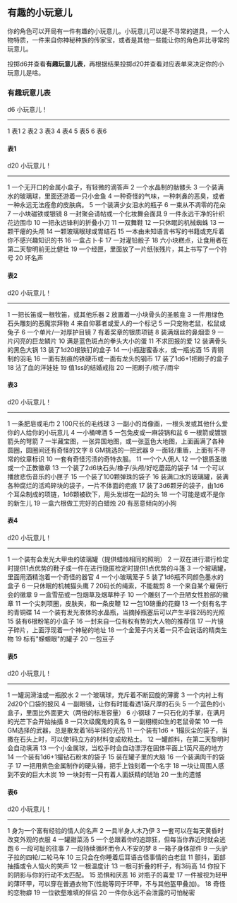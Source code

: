 ## 有趣的小玩意儿

你的角色可以开局有一件有趣的小玩意儿。小玩意儿可以是不寻常的道具，一个人物特质，一件来自你神秘种族的传家宝，或者是其他一些能让你的角色非比寻常的玩意儿。

投掷d6并查看**有趣玩意儿表**，再根据结果投掷d20并查看对应表单来决定你的小玩意儿是啥。

### 有趣玩意儿表

  d6   小玩意儿！
  ---- ------------
  1    表1
  2    表2
  3    表3
  4    表4
  5    表5
  6    表6

#### 表1

  d20   小玩意儿！
  ----- ----------------------------------------------------------------
  1     一个无开口的金属小盒子，有轻微的滴答声
  2     一个水晶制的骷髅头
  3     一个装满水的玻璃球，里面还游着一只小金鱼
  4     一种奇怪的气味，一种刺鼻的恶臭，或者一种永远无法痊愈的皮肤病。
  5     一个装满少女泪水的瓶子
  6     一束从不凋零的花朵
  7     一小块磁铁或银镜
  8     一封聚会请帖或一个化妆舞会面具
  9     一件永远干净的针织花边围巾
  10    一把永远锋利的折叠小刀
  11    一双舞鞋
  12    一只休眠的机械蜘蛛
  13    一颗干瘪的头颅
  14    一颗玻璃眼球或胃结石
  15    一本由未知语言书写的书籍或充斥着你不感兴趣知识的书
  16    一盒占卜卡
  17    一对灌铅骰子
  18    六小块糕点，让食用者在第二天黎明前无比健壮
  19    一个经匣，里面放了一片纸张残片，其上书写了一个符号
  20    坏名声

#### 表2

  d20   小玩意儿！
  ----- --------------------------------------
  1     一把长笛或一根牧笛，或其他乐器
  2     放置着一小块骨头的圣骸龛
  3     一件用绿色石头雕刻的恶魔崇拜物
  4     来自仰慕者或爱人的一个标记
  5     一只宠物老鼠，松鼠或兔子
  6     一个单片/一对厚护目镜
  7     有着奖章的银质项链
  8     装满烟丝的鼻烟壶
  9     一片闪亮的巨龙鳞片
  10    满是蓝色斑点的拳头大小的蛋
  11    不求回报的爱
  12    装满骨头的黑色大锅
  13    装了1d20根铁钉的盒子
  14    一小瓶甜蜜香水，或一瓶劣酒
  15    青铜制的羽毛
  16    一面有刮痕的铁硬币或一面有龙头的钢币
  17    装了1d6+1把刷子的盒子
  18    沾了血的洋娃娃
  19    值1ss的结婚戒指
  20    一把刷子/梳子/雨伞

#### 表3

  d20   小玩意儿！
  ----- --------------------------------------------------------------------------------------
  1     一条肥皂或毛巾
  2     100尺长的毛线球
  3     一副小的肖像画，一根头发或其他什么爱你的人给你的小玩意儿
  4     一小桶啤酒
  5     一包兔皮或一麻袋锅和盆
  6     一根箭或镀银箭头的弩箭
  7     一半藏宝图，一张异国地图，或一张蓝色大地图，上面画满了各种圆圈，圆圈间还有奇怪的文字
  8     GM挑选的一把武器
  9     一面轻/重盾，上面有不寻常的纹章标识
  10    一套有奇怪污渍的奇特衣服。
  11    一个个人佣人
  12    一个银质圣徽或一个正教徽章
  13    一个装了2d6块石头/橡子/头颅/好吃蘑菇的袋子
  14    一个可以播放悲伤音乐的小匣子
  15    一个装了100颗弹珠的袋子
  16    装满口水的玻璃罐，装满各种腐烂的活鸡碎块的袋子，一片不体面的疤痕
  17    装了3d6颗牙的袋子，由1d6个耳朵制成的项链，1d6颗被砍下，用头发绑在一起的头
  18    一个可能是或不是你的新生儿
  19    一盒六根做工完好的白蜡烛
  20    有恶意倾向的小狗

#### 表4

  d20   小玩意儿！
  ----- ------------------------------------------------------------------------------
  1     一个装有会发光大甲虫的玻璃罐（提供蜡烛相同的照明）
  2     一双在进行潜行检定时提供1点优势的鞋子或一件在进行隐匿检定时提供1点优势的斗篷
  3     一个玻璃罐，里面用酒精泡着一个奇怪的器官
  4     一个小玻璃笼子
  5     装了1d6瓶不同颜色墨水的盒子
  6     一只休眠的机械猫头鹰
  7     20码长的绳索，不能裁剪
  8     一个来自某个雇佣行会的徽章
  9     一盒雪茄或一包烟草及烟草种子
  10    一个雕刻了一个丑陋女性脸部的徽章
  11    一个尖刺项圈，皮肤夹，和一条皮鞭
  12    一包10磅重的花瓣
  13    一个刻有名字的青铜碟
  14    一个装有发光液体的水晶瓶，当摘掉瓶塞后可以产生半径2码的光照
  15    装有6根粉笔的小盒子
  16    一封来自一位有权有势的大人物的推荐信
  17    一片镜子碎片，上面浮现着一个神秘的地址
  18    一个金笼子内关着一只不会说话的精类生物
  19    标有"蝾螈眼"的罐子
  20    一包豆子

#### 表5

  d20   小玩意儿！
  ----- ------------------------------------------------------------------------------
  1     一罐润滑油或一瓶胶水
  2     一个玻璃球，充斥着不断回旋的薄雾
  3     一个内衬上有2d20个口袋的披风
  4     一副眼镜，让你有时能看透1英尺厚的石头
  5     一个蓝色的小盒子，里面比外面更大（两倍的标准容量）
  6     小钢球
  7     一只石化的手掌，在满月的光芒下会开始抽搐
  8     一只次级魔鬼的真名
  9     一副栩栩如生的老鼠骨架
  10    一件GM选择的武器，总是散发着1码半径的光亮
  11    一个装有1d6 + 1撮灰尘的袋子，当撒在石头上时，可以使1码立方的材料变成软粘土。
  12    一罐颜料，在第二天黎明时会自动填满
  13    一个小金属球，当松手时会自动漂浮在固体平面上1英尺高的地方
  14    一个装有1d6+1撮钻石粉末的袋子
  15    装在罐子里的大脑
  16    一个装满肉干的袋子
  17    一把用紫色金属制作的硬头锤，把手上蚀刻着一个名字
  18    一块让周围人感到不安的巨大木炭
  19    一块封有一只有着人面妖精的琥珀
  20    一生的遗憾

#### 表6

  d20   小玩意儿！
  ----- --------------------------------------------------------------------------------
  1     身为一个富有经验的情人的名声
  2     一具半身人木乃伊
  3     一套可以在每天黄昏时改变外观的衣服
  4     一罐甜菜汤
  5     一个总跟着你的追踪狂，但每当你靠近时就会逃跑
  6     一段可耻的往事
  7     一段持续循环而令人不安的梦
  8     一箱子身体部件
  9     一头驴子拉的四轮/二轮马车
  10    三只会在你睡着后耳语古怪事情的白老鼠
  11    颤抖，面部抽搐或令人恼火的笑声
  12    一根温度计
  13    一根可折叠的杆子，有3码高
  14    你投下的阴影与你的行动不太匹配。
  15    恐惧和厌恶
  16    对瓶子的喜爱
  17    一件被视为轻甲的薄环甲，可以穿在普通衣物下(性能等同于环甲，不与其他盔甲叠加)。
  18    奇怪的恋物癖
  19    一位欲壑难填的伴侣
  20    一件你永远不会泄露的可怕秘密
